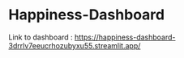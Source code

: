 # Happiness-Dashboard

Link to dashboard : https://happiness-dashboard-3drrlv7eeucrhozubyxu55.streamlit.app/

